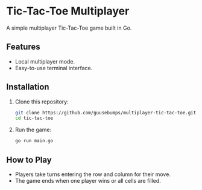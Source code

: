 # Tic-Tac-Toe Multiplayer

A simple multiplayer Tic-Tac-Toe game built in Go.

## Features
- Local multiplayer mode.
- Easy-to-use terminal interface.

## Installation
1. Clone this repository:
   ```bash
   git clone https://github.com/guusebumps/multiplayer-tic-tac-toe.git
   cd tic-tac-toe
   ```
2. Run the game:
   ```bash
   go run main.go
   ```

## How to Play
- Players take turns entering the row and column for their move.
- The game ends when one player wins or all cells are filled.
